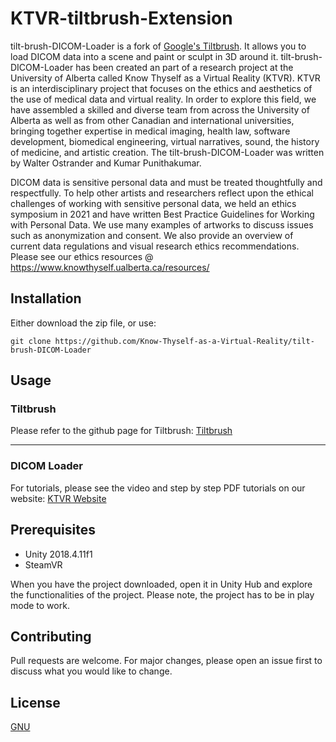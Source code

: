 # KTVR-tiltbrush-Extension

tilt-brush-DICOM-Loader is a fork of [Google's Tiltbrush](https://github.com/googlevr/tilt-brush). It allows you to load DICOM data into a scene and paint or sculpt in 3D around it. tilt-brush-DICOM-Loader has been created an part of a research project at the University of Alberta called Know Thyself as a Virtual Reality (KTVR). KTVR is an interdisciplinary project that focuses on the ethics and aesthetics of the use of medical data and virtual reality. In order to explore this field, we have assembled a skilled and diverse team from across the University of Alberta as well as from other Canadian and international universities, bringing together expertise in medical imaging, health law, software development, biomedical engineering, virtual narratives, sound, the history of medicine, and artistic creation. The tilt-brush-DICOM-Loader was written by Walter Ostrander and Kumar Punithakumar.

DICOM data is sensitive personal data and must be treated thoughtfully and respectfully. To help other artists and researchers reflect upon the ethical challenges of working with sensitive personal data, we held an ethics symposium in 2021 and have written Best Practice Guidelines for Working with Personal Data. We use many examples of artworks to discuss issues such as anonymization and consent. We also provide an overview of current data regulations and visual research ethics recommendations. Please see our ethics resources @ https://www.knowthyself.ualberta.ca/resources/

## Installation

Either download the zip file, or use:

```git bash
git clone https://github.com/Know-Thyself-as-a-Virtual-Reality/tilt-brush-DICOM-Loader
```

## Usage

### Tiltbrush
Please refer to the github page for Tiltbrush:
[Tiltbrush](https://github.com/googlevr/tilt-brush)

---
### DICOM Loader

For tutorials, please see the video and step by step PDF tutorials on our website: [KTVR Website](https://www.knowthyself.ualberta.ca/technical-resources/)

## Prerequisites

- Unity 2018.4.11f1
- SteamVR

When you have the project downloaded, open it in Unity Hub and explore the functionalities of the project. Please note, the project has to be in play mode to work. 

## Contributing
Pull requests are welcome. For major changes, please open an issue first to discuss what you would like to change.

## License
[GNU](https://www.gnu.org/licenses/gpl-3.0.en.html)
